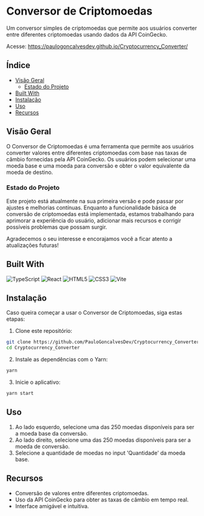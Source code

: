 # Conversor de Criptomoedas

Um conversor simples de criptomoedas que permite aos usuários converter entre diferentes criptomoedas usando dados da API CoinGecko.

Acesse: https://paulogoncalvesdev.github.io/Cryptocurrency_Converter/

## Índice

- [Visão Geral](#visão-geral)
  - [Estado do Projeto](#estado-do-projeto)
- [Built With](#built-with)  
- [Instalação](#instalação)
- [Uso](#uso)
- [Recursos](#recursos)

## Visão Geral
O Conversor de Criptomoedas é uma ferramenta que permite aos usuários converter valores entre diferentes criptomoedas com base nas taxas de câmbio fornecidas pela API CoinGecko. Os usuários podem selecionar uma moeda base e uma moeda para conversão e obter o valor equivalente da moeda de destino.

### Estado do Projeto
Este projeto está atualmente na sua primeira versão e pode passar por ajustes e melhorias contínuas. Enquanto a funcionalidade básica de conversão de criptomoedas está implementada, estamos trabalhando para aprimorar a experiência do usuário, adicionar mais recursos e corrigir possíveis problemas que possam surgir.

Agradecemos o seu interesse e encorajamos você a ficar atento a atualizações futuras!

## Built With
![TypeScript] ![React] ![HTML5] ![CSS3] ![Vite]

## Instalação

Caso queira começar a usar o Conversor de Criptomoedas, siga estas etapas:
1. Clone este repositório:
```bash
git clone https://github.com/PauloGoncalvesDev/Cryptocurrency_Converter.git
cd Cryptocurrency_Converter
```
2. Instale as dependências com o Yarn:
```bash
yarn
```
3. Inicie o aplicativo:
```bash
yarn start
```

## Uso
1. Ao lado esquerdo, selecione uma das 250 moedas disponíveis para ser a moeda base da conversão.
2. Ao lado direito, selecione uma das 250 moedas disponíveis para ser a moeda de conversão.
3. Selecione a quantidade de moedas no input 'Quantidade' da moeda base.

## Recursos
- Conversão de valores entre diferentes criptomoedas.
- Uso da API CoinGecko para obter as taxas de câmbio em tempo real.
- Interface amigável e intuitiva.


<!-- Shields build with -->
[TypeScript]: https://img.shields.io/badge/typescript-%23007ACC.svg?style=for-the-badge&logo=typescript&logoColor=white
[HTML5]: https://img.shields.io/badge/html5-%23E34F26.svg?style=for-the-badge&logo=html5&logoColor=white
[CSS3]: https://img.shields.io/badge/css3-%231572B6.svg?style=for-the-badge&logo=css3&logoColor=white
[React]: https://img.shields.io/badge/react-%2320232a.svg?style=for-the-badge&logo=react&logoColor=%2361DAFB
[Vite]: https://img.shields.io/badge/vite-%23646CFF.svg?style=for-the-badge&logo=vite&logoColor=white
